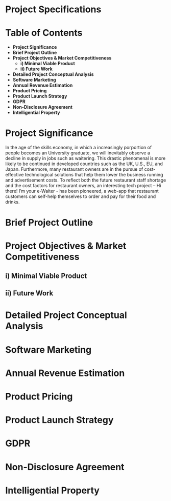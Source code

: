 # Project Specifications

# Table of Contents
- **Project Significance**
- **Brief Project Outline**
- **Project Objectives & Market Competitiveness**
  - **i) Minimal Viable Product**
  - **ii) Future Work**
- **Detailed Project Conceptual Analysis**
- **Software Marketing**
- **Annual Revenue Estimation**
- **Product Pricing**
- **Product Launch Strategy**
- **GDPR**
- **Non-Disclosure Agreement**
- **Intelligential Property**


# Project Significance

In the age of the skills economy, in which a increasingly porportion of people becomes an University graduate, we will inevitably observe a decline in supply in jobs such as waitering. This drastic phenomenal is more likely to be continued in developed countries such as the UK, U.S., EU, and Japan. 
Furthermore, many restaurant owners are in the pursue of cost-effective technological solutions that help them lower the business running and advertisement costs. 
To reflect both the future restaurant staff shortage and the cost factors for restaurant owners, an interesting tech project – Hi there! I’m your e-Waiter - has been pioneered, a web-app that restaurant customers can self-help themselves to order and pay for their food and drinks. 


# Brief Project Outline

# Project Objectives & Market Competitiveness
## i) Minimal Viable Product
## ii) Future Work
# Detailed Project Conceptual Analysis
# Software Marketing
# Annual Revenue Estimation
# Product Pricing
# Product Launch Strategy
# GDPR
# Non-Disclosure Agreement
# Intelligential Property
